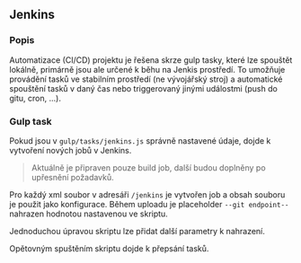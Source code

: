 ## Jenkins

### Popis
Automatizace (CI/CD) projektu je řešena skrze gulp tasky, které lze spouštět lokálně, primárně jsou ale určené k běhu na 
Jenkis prostředí. To umožňuje provádění tasků ve stabilním prostředí (ne vývojářský stroj) a automatické spouštění tasků
v daný čas nebo triggerovaný jinými událostmi (push do gitu, cron, ...).

### Gulp task
Pokud jsou v `gulp/tasks/jenkins.js` správně nastavené údaje, dojde k vytvoření nových jobů v Jenkins.
 
> Aktuálně je připraven pouze build job, další budou doplněny po upřesnění požadavků.

Pro každý xml soubor v adresáři `/jenkins` je vytvořen job a obsah souboru je použit jako konfigurace. 
Během uploadu je placeholder `--git endpoint--` nahrazen hodnotou nastavenou ve skriptu.
  
Jednoduchou úpravou skriptu lze přidat další parametry k nahrazení.
 
Opětovným spuštěním skriptu dojde k přepsání tasků.